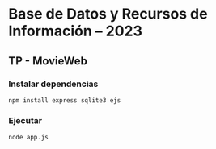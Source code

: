 # Base de Datos y Recursos de Información – 2023
## TP - MovieWeb

### Instalar dependencias
`npm install express sqlite3 ejs`

### Ejecutar
`node app.js`
